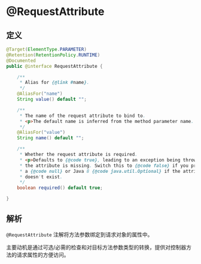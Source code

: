# @RequestAttribute

## 定义

```java
@Target(ElementType.PARAMETER)
@Retention(RetentionPolicy.RUNTIME)
@Documented
public @interface RequestAttribute {

    /**
     * Alias for {@link #name}.
     */
    @AliasFor("name")
    String value() default "";

    /**
     * The name of the request attribute to bind to.
     * <p>The default name is inferred from the method parameter name.
     */
    @AliasFor("value")
    String name() default "";

    /**
     * Whether the request attribute is required.
     * <p>Defaults to {@code true}, leading to an exception being thrown if
     * the attribute is missing. Switch this to {@code false} if you prefer
     * a {@code null} or Java 8 {@code java.util.Optional} if the attribute
     * doesn't exist.
     */
    boolean required() default true;

}
```

## 解析

`@RequestAttribute` 注解将方法参数绑定到请求对象的属性中。

主要动机是通过可选/必需的检查和对目标方法参数类型的转换，提供对控制器方法的请求属性的方便访问。

